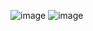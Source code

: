 



![image](https://user-images.githubusercontent.com/88390140/138939424-c9e4b3dc-25c2-4333-aa91-5a591ecbe50a.png)
![image](https://user-images.githubusercontent.com/88390140/138960575-a474736e-8b82-4291-8d07-740ad41960a8.png)
